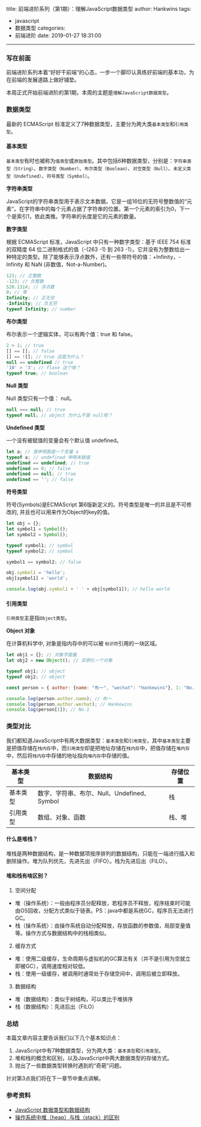 title: 前端进阶系列（第1期）：理解JavaScript数据类型
author: Hankwins
tags:
  - javascript
  - 数据类型
categories:
  - 前端进阶
date: 2019-01-27 18:31:00
---
### 写在前面

前端进阶系列本着“好好干前端”的心态，一步一个脚印认真练好前端的基本功，为在前端的发展道路上做好铺垫。

本周正式开始前端进阶的第1期，本周的主题是``理解JavaScript数据类型``。

### 数据类型

最新的 ECMAScript 标准定义了7种数据类型，主要分为两大类``基本类型``和``引用类型``。

#### 基本类型

``基本类型``有时也被称为``值类型``或``原始类型``。其中包括6种数据类型，分别是：``字符串类型（String）``、``数字类型（Number）``、``布尔类型（Boolean）``、``对空类型（Null）``、``未定义类型（Undefined）``、``符号类型（Symbol）``。

**字符串类型**

JavaScript的字符串类型用于表示文本数据。它是一组16位的无符号整数值的“元素”。在字符串中的每个元素占据了字符串的位置。第一个元素的索引为0，下一个是索引1，依此类推。字符串的长度是它的元素的数量。

**数字类型**

根据 ECMAScript 标准，JavaScript 中只有一种数字类型：基于 IEEE 754 标准的双精度 64 位二进制格式的值（-(263 -1) 到 263 -1）。它并没有为整数给出一种特定的类型。除了能够表示浮点数外，还有一些带符号的值：+Infinity，-Infinity 和 NaN (非数值，Not-a-Number)。

```js
123; // 正整数
-123; // 负整数
520.1314; // 浮点数
0; // 零
Infinity; // 正无穷
-Infinity; // 负无穷
typeof Infinity; // number
```

**布尔类型**

布尔表示一个逻辑实体，可以有两个值：true 和 false。


```js
2 > 1; // true
[] == []; // false 
[] == ![]; // true 这是为什么？
null == undefined // true
'10' > '3'; // flase 这个啥？
typeof true; // boolean
```


**Null 类型**

Null 类型只有一个值： null。


```js
null === null; // true
typeof null; // object 为什么不是 null呢？
```


**Undefined 类型**

一个没有被赋值的变量会有个默认值 undefined。

```js
let a; // 我申明我是一个变量 a
typeof a; // undefined 申明未赋值
undefined == undefined; // true
undefined == 0; // false
undefined == null; // true
undefined == ''; // false
```

**符号类型**

符号(Symbols)是ECMAScript 第6版新定义的。符号类型是唯一的并且是不可修改的, 并且也可以用来作为Object的key的值。

```js
let obj = {};
let symbol1 = Symbol();
let symbol2 = Symbol();

typeof symbol1; // symbol
typeof symbol2; // symbol

symbol1 == symbol2; // false

obj.symbol1 = 'hello';
obj[symbol1] = 'world';

console.log(obj.symbol1 + ' ' + obj[symbol1]); // hello world

```

#### 引用类型

``引用类型``主是指``Object类型``。

**Object 对象**

在计算机科学中, 对象是指内存中的可以被 ``标识符``引用的一块区域。

```js
let obj1 = {}; // 对象字面量
let obj2 = new Object(); // 实例化一个对象

typeof obj1; // object
typeof obj2; // object

const person = { author: {name: "布一", "wechat": "Hankewins"}, 1: "No.1" };

console.log(person.author.name); // 布一
console.log(person.author.wechat); // Hankewins
console.log(person[1]); // No.1
```

### 类型对比

我们都知道JavaScript中有两大数据类型：```基本类型```和```引用类型```，其中```基本类型```主要是把值存储在```栈内存```中，而```引用类型```却是把地址存储在```栈内存```中，把值存储在```堆内存```中，然后将```栈内存```中存储的地址指向```堆内存```中存储的值。

基本类型 | 数据结构 | 存储位置 
---|---|---
基本类型 | 数字、字符串、布尔、Null、Undefined、Symbol | 栈
引用类型 | 数组、对象、函数 | 栈、堆

#### 什么是堆栈？

堆栈是两种数据结构，是一种数据项按序排列的数据结构，只能在一端进行插入和删除操作。堆为队列优先，先进先出（FIFO）。栈为先进后出（FILO）。

#### 堆和栈有啥区别？

1. 空间分配

- 堆（操作系统）：一般由程序员分配释放，若程序员不释放，程序结束时可能由OS回收，分配方式类似于链表。PS：java中都是系统GC，程序员无法进行GC。
- 栈（操作系统）：由操作系统自动分配释放，存放函数的参数值，局部变量值等。操作方式与数据结构中的栈相类似。

2. 缓存方式

- 堆：使用二级缓存，生命周期与虚拟机的GC算法有关（并不是引用为空就立即被GC），调用速度相对较低。
- 栈：使用一级缓存，被调用时通常处于存储空间中，调用后被立即释放。

3. 数据结构

- 堆（数据结构）：类似于树结构，可以类比于堆排序
- 栈（数据结构）：先进后出（FILO）

### 总结

本篇文章内容主要告诉我们以下几个基本知识点：

1. JavaScript中有7种数据类型，分为两大类：```基本类型```和```引用类型```。
2. 堆和栈的概念和区别，以及JavaScript中两大数据类型的存储方式。
3. 抛出了一些数据类型转换时遇到的“奇葩”问题。

针对第3点我们将在下一章节中重点讲解。

### 参考资料

- [JavaScript 数据类型和数据结构
](https://developer.mozilla.org/zh-CN/docs/Web/JavaScript/Data_structures)
- [操作系统中堆（heap）与栈（stack）的区别](https://www.jianshu.com/p/4cc13cb3aa9a)